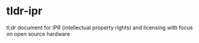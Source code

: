 # tldr-ipr
tl;dr document for IPR (intellectual property rights) and licensing with focus on open source hardware
